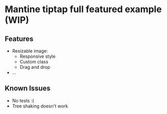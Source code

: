 # Mantine tiptap full featured example (WIP)
## Features
- Resizable image:
    - Responsive style
    - Custom class
    - Drag and drop
- ...

## Known Issues
- No tests :(
- Tree shaking doesn't work